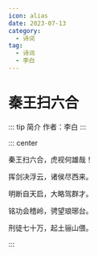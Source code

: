 ```yaml
---
icon: alias
date: 2023-07-13
category:
  - 诗词
tag:
  - 诗词
  - 李白
---
```


# 秦王扫六合

<!-- more -->

::: tip 简介
作者：李白
:::


::: center

秦王扫六合，虎视何雄哉！

挥剑决浮云，诸侯尽西来。

明断自天启，大略驾群才。

铭功会稽岭，骋望琅琊台。

刑徒七十万，起土骊山偎。

:::